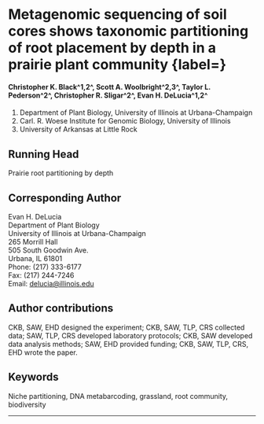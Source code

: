 

# Metagenomic sequencing of soil cores shows taxonomic partitioning of root placement by depth in a prairie plant community {label=}

#### Christopher K. Black^1,2^, Scott A. Woolbright^2,3^, Taylor L. Pederson^2^, Christopher R. Sligar^2^, Evan H. DeLucia^1,2^

1. Department of Plant Biology, University of Illinois at Urbana-Champaign
2. Carl. R. Woese Institute for Genomic Biology, University of Illinois
3. University of Arkansas at Little Rock

## Running Head

Prairie root partitioning by depth

## Corresponding Author

Evan H. DeLucia  
Department of Plant Biology  
University of Illinois at Urbana-Champaign  
265 Morrill Hall  
505 South Goodwin Ave.  
Urbana, IL  61801  
Phone: (217) 333-6177  
Fax: (217) 244-7246  
Email: delucia@illinois.edu

## Author contributions

CKB, SAW, EHD designed the experiment; CKB, SAW, TLP, CRS collected data; SAW, TLP, CRS developed laboratory protocols; CKB, SAW developed data analysis methods; SAW, EHD provided funding; CKB, SAW, TLP, CRS, EHD wrote the paper.

## Keywords

Niche partitioning, DNA metabarcoding, grassland, root community, biodiversity

***
